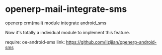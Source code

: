 openerp-mail-integrate-sms
==========================

openerp crm(mail) module integrate android_sms

Now it's totally a individual module to implement this feature.

require:
    oe-android-sms
    link:
        https://github.com/lizijian/openerp-android-sms

